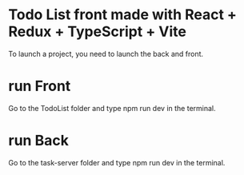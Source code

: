 # Todo List front made with React + Redux + TypeScript + Vite
To launch a project, you need to launch the back and front. 

# run Front
Go to the TodoList folder and type npm run dev in the terminal.

# run Back
Go to the task-server folder and type npm run dev in the terminal.
